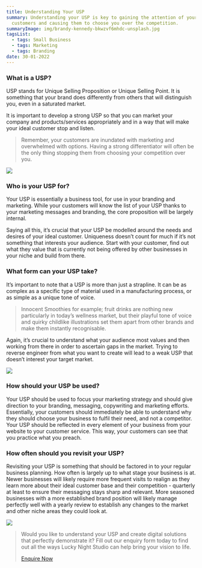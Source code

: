 ```yaml
---
title: Understanding Your USP
summary: Understanding your USP is key to gaining the attention of your ideal
  customers and causing them to choose you over the competition.
summaryImage: img/brandy-kennedy-bkwzvf6mhdc-unsplash.jpg
tagsList:
  - tags: Small Business
  - tags: Marketing
  - tags: Branding
date: 30-01-2022
---
```

### **What is a USP?**

USP stands for Unique Selling Proposition or Unique Selling Point. It is something that your brand does differently from others that will distinguish you, even in a saturated market.

It is important to develop a strong USP so that you can market your company and products/services appropriately and in a way that will make your ideal customer stop and listen.

> Remember, your customers are inundated with marketing and overwhelmed with options. Having a strong differentiator will often be the only thing stopping them from choosing your competition over you.

![](img/disruptivo-iq15dtx-63k-unsplash.jpg)

### **Who is your USP for?**

Your USP is essentially a business tool, for use in your branding and marketing. While your customers will know the list of your USP thanks to your marketing messages and branding, the core proposition will be largely internal.

Saying all this, it’s crucial that your USP be modelled around the needs and desires of your ideal customer. Uniqueness doesn’t count for much if it’s not something that interests your audience. Start with your customer, find out what they value that is currently not being offered by other businesses in your niche and build from there.

### **What form can your USP take?**

It’s important to note that a USP is more than just a strapline. It can be as complex as a specific type of material used in a manufacturing process, or as simple as a unique tone of voice.

> Innocent Smoothies for example; fruit drinks are nothing new particularly in today’s wellness market, but their playful tone of voice and quirky childlike illustrations set them apart from other brands and make them instantly recognisable.

Again, it’s crucial to understand what your audience most values and then working from there in order to ascertain gaps in the market. Trying to reverse engineer from what you want to create will lead to a weak USP that doesn’t interest your target market.

![](img/campaign-creators-gmsnxqiljp4-unsplash.jpg)

### **How should your USP be used?**

Your USP should be used to focus your marketing strategy and should give direction to your branding, messaging, copywriting and marketing efforts. Essentially, your customers should immediately be able to understand why they should choose your business to fulfil their need, and not a competitor. Your USP should be reflected in every element of your business from your website to your customer service. This way, your customers can see that you practice what you preach.

### **How often should you revisit your USP?**

Revisiting your USP is something that should be factored in to your regular business planning. How often is largely up to what stage your business is at. Newer businesses will likely require more frequent visits to realign as they learn more about their ideal customer base and their competition - quarterly at least to ensure their messaging stays sharp and relevant. More seasoned businesses with a more established brand position will likely manage perfectly well with a yearly review to establish any changes to the market and other niche areas they could look at.

![](img/ian-schneider-tammbr4okv4-unsplash.jpg)

> Would you like to understand your USP and create digital solutions that perfectly demonstrate it? Fill out our enquiry form today to find out all the ways Lucky Night Studio can help bring your vision to life.
>
> [Enquire Now](https://www.luckynightstudio.co.uk/contact)